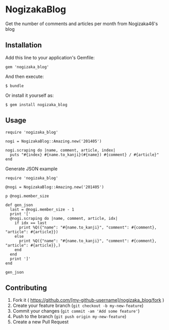 # NogizakaBlog

Get the number of comments and articles per month from Nogizaka46's blog

## Installation

Add this line to your application's Gemfile:

    gem 'nogizaka_blog'

And then execute:

    $ bundle

Or install it yourself as:

    $ gem install nogizaka_blog

## Usage

	require 'nogizaka_blog'
	
	nogi = NogizakaBlog::Amazing.new('201405')
	
	nogi.scraping do |name, comment, article, index|
	  puts "#{index} #{name.to_kanji}(#{name}) #{comment} / #{article}"
	end

Generate JSON example

	require 'nogizaka_blog'
	
	@nogi = NogizakaBlog::Amazing.new('201405')
	
	p @nogi.member_size
	
	def gen_json
	  last = @nogi.member_size - 1
	  print '['
	  @nogi.scraping do |name, comment, article, idx|
	    if idx == last
	      print %Q({"name": "#{name.to_kanji}", "comment": #{comment}, "article": #{article}})
	    else
	      print %Q({"name": "#{name.to_kanji}", "comment": #{comment}, "article": #{article}},)
	    end
	  end
	  print ']'
	end
	
	gen_json

## Contributing

1. Fork it ( https://github.com/[my-github-username]/nogizaka_blog/fork )
2. Create your feature branch (`git checkout -b my-new-feature`)
3. Commit your changes (`git commit -am 'Add some feature'`)
4. Push to the branch (`git push origin my-new-feature`)
5. Create a new Pull Request
